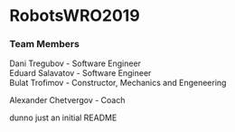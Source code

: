 # RobotsWRO2019
<h3>Team Members</h3>

Dani Tregubov - Software Engineer<br/>
Eduard Salavatov - Software Engineer<br/>
Bulat Trofimov - Constructor, Mechanics and Engeneering<br/>

Alexander Chetvergov - Coach

<body>
dunno just an initial README
<body/>
